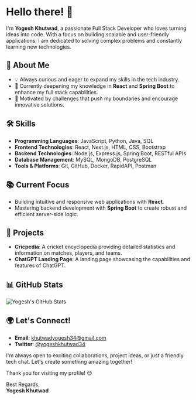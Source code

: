 # Hello there! 👋

I'm **Yogesh Khutwad**, a passionate Full Stack Developer who loves turning ideas into code. With a focus on building scalable and user-friendly applications, I am dedicated to solving complex problems and constantly learning new technologies.

## 💼 About Me
- 💡 Always curious and eager to expand my skills in the tech industry.
- 🌱 Currently deepening my knowledge in **React** and **Spring Boot** to enhance my full stack capabilities.
- 🚀 Motivated by challenges that push my boundaries and encourage innovative solutions.

## 🛠 Skills
- **Programming Languages**: JavaScript, Python, Java, SQL
- **Frontend Technologies**: React, Next.js, HTML, CSS, Bootstrap
- **Backend Technologies**: Node.js, Express.js, Spring Boot, RESTful APIs
- **Database Management**: MySQL, MongoDB, PostgreSQL
- **Tools & Platforms**: Git, GitHub, Docker, RapidAPI, Postman

## 📚 Current Focus
- Building intuitive and responsive web applications with **React**.
- Mastering backend development with **Spring Boot** to create robust and efficient server-side logic.

## 🌱 Projects
- **Cricpedia**: A cricket encyclopedia providing detailed statistics and information on matches, players, and teams.
- **ChatGPT Landing Page**: A landing page showcasing the capabilities and features of ChatGPT.

## 📊 GitHub Stats
![Yogesh's GitHub Stats](https://github-readme-stats.vercel.app/api?username=YogeshK34&show_icons=true&theme=radical)

## 🌍 Let's Connect!
- **Email**: [khutwadyogesh34@gmail.com](mailto:khutwadyogesh34@gmail.com)
- **Twitter**: [@yogeshkhutwad34](https://twitter.com/yogeshkhutwad34)

I'm always open to exciting collaborations, project ideas, or just a friendly tech chat. Let's create something amazing together!

Thank you for visiting my profile! 😊

Best Regards,  
**Yogesh Khutwad**
